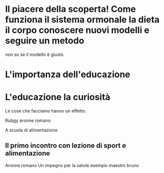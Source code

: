 # Il piacere della scoperta!  Come funziona il sistema ormonale la dieta il corpo conoscere nuovi modelli e seguire un metodo 


non so se il modello è giusto 


# L'importanza dell'educazione

# L'educazione la curiosità

Le cose che facciamo hanno un effetto.

Rubgy aronne romano

A scuola di alimentazione 

## Il primo incontro con lezione di sport e alimentazione 

Aronne romano 
Un impegno per la salute esempio maestro bruno 



<!--stackedit_data:
eyJoaXN0b3J5IjpbLTEyODIzNzgzMjcsLTE3NTE5NTkwNzcsLT
I2NTcxMjQ0NF19
-->